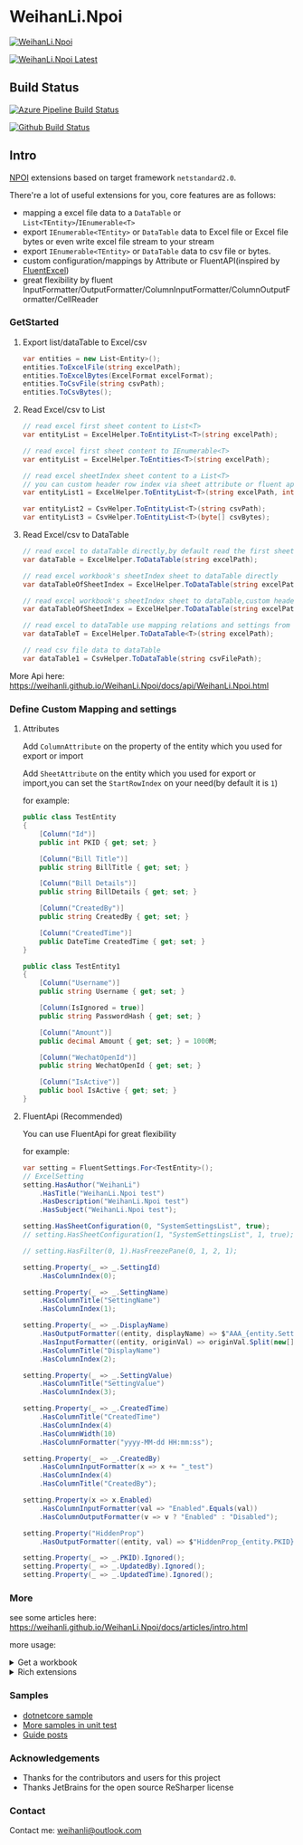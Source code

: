 # WeihanLi.Npoi

[![WeihanLi.Npoi](https://img.shields.io/nuget/v/WeihanLi.Npoi)](https://www.nuget.org/packages/WeihanLi.Npoi/)

[![WeihanLi.Npoi Latest](https://img.shields.io/nuget/vpre/WeihanLi.Npoi)](https://www.nuget.org/packages/WeihanLi.Npoi/absoluteLatest)

## Build Status

[![Azure Pipeline Build Status](https://weihanli.visualstudio.com/Pipelines/_apis/build/status/WeihanLi.WeihanLi.Npoi?branchName=dev)](https://weihanli.visualstudio.com/Pipelines/_build/latest?definitionId=13&branchName=dev)

[![Github Build Status](https://github.com/WeihanLi/WeihanLi.Npoi/actions/workflows/dotnetcore.yml/badge.svg)](https://github.com/WeihanLi/WeihanLi.Npoi/actions/workflows/dotnetcore.yml)

## Intro

[NPOI](https://github.com/tonyqus/npoi) extensions based on target framework `netstandard2.0`.

There're a lot of useful extensions for you, core features are as follows:

- mapping a excel file data to a `DataTable` or `List<TEntity>`/`IEnumerable<T>`
- export `IEnumerable<TEntity>` or `DataTable` data to Excel file or Excel file bytes or even write excel file stream to your stream
- export `IEnumerable<TEntity>` or `DataTable` data to csv file or bytes.
- custom configuration/mappings by Attribute or FluentAPI(inspired by [FluentExcel](https://github.com/Arch/FluentExcel/))
- great flexibility by fluent InputFormatter/OutputFormatter/ColumnInputFormatter/ColumnOutputFormatter/CellReader

### GetStarted

1. Export list/dataTable to Excel/csv

    ``` csharp
    var entities = new List<Entity>();
    entities.ToExcelFile(string excelPath);
    entities.ToExcelBytes(ExcelFormat excelFormat);
    entities.ToCsvFile(string csvPath);
    entities.ToCsvBytes();
    ```

2. Read Excel/csv to List

    ``` csharp
    // read excel first sheet content to List<T>
    var entityList = ExcelHelper.ToEntityList<T>(string excelPath);

    // read excel first sheet content to IEnumerable<T>
    var entityList = ExcelHelper.ToEntities<T>(string excelPath);

    // read excel sheetIndex sheet content to a List<T>
    // you can custom header row index via sheet attribute or fluent api HasSheet
    var entityList1 = ExcelHelper.ToEntityList<T>(string excelPath, int sheetIndex);

    var entityList2 = CsvHelper.ToEntityList<T>(string csvPath);
    var entityList3 = CsvHelper.ToEntityList<T>(byte[] csvBytes);
    ```

3. Read Excel/csv to DataTable

    ``` csharp
    // read excel to dataTable directly,by default read the first sheet content
    var dataTable = ExcelHelper.ToDataTable(string excelPath);

    // read excel workbook's sheetIndex sheet to dataTable directly
    var dataTableOfSheetIndex = ExcelHelper.ToDataTable(string excelPath, int sheetIndex);

    // read excel workbook's sheetIndex sheet to dataTable,custom headerRowIndex
    var dataTableOfSheetIndex = ExcelHelper.ToDataTable(string excelPath, int sheetIndex, int headerRowIndex);

    // read excel to dataTable use mapping relations and settings from typeof(T),by default read the first sheet content
    var dataTableT = ExcelHelper.ToDataTable<T>(string excelPath);

    // read csv file data to dataTable
    var dataTable1 = CsvHelper.ToDataTable(string csvFilePath);
    ```

More Api here: <https://weihanli.github.io/WeihanLi.Npoi/docs/api/WeihanLi.Npoi.html>

### Define Custom Mapping and settings

1. Attributes

    Add `ColumnAttribute` on the property of the entity which you used for export or import

    Add `SheetAttribute` on the entity which you used for export or import,you can set the `StartRowIndex` on your need(by default it is `1`)

    for example:

    ``` csharp
    public class TestEntity
    {
        [Column("Id")]
        public int PKID { get; set; }

        [Column("Bill Title")]
        public string BillTitle { get; set; }

        [Column("Bill Details")]
        public string BillDetails { get; set; }

        [Column("CreatedBy")]
        public string CreatedBy { get; set; }

        [Column("CreatedTime")]
        public DateTime CreatedTime { get; set; }
    }

    public class TestEntity1
    {
        [Column("Username")]
        public string Username { get; set; }

        [Column(IsIgnored = true)]
        public string PasswordHash { get; set; }

        [Column("Amount")]
        public decimal Amount { get; set; } = 1000M;

        [Column("WechatOpenId")]
        public string WechatOpenId { get; set; }

        [Column("IsActive")]
        public bool IsActive { get; set; }
    }
    ```

1. FluentApi (Recommended)

    You can use FluentApi for great flexibility

    for example:

    ``` csharp
    var setting = FluentSettings.For<TestEntity>();
    // ExcelSetting
    setting.HasAuthor("WeihanLi")
        .HasTitle("WeihanLi.Npoi test")
        .HasDescription("WeihanLi.Npoi test")
        .HasSubject("WeihanLi.Npoi test");

    setting.HasSheetConfiguration(0, "SystemSettingsList", true);
    // setting.HasSheetConfiguration(1, "SystemSettingsList", 1, true);

    // setting.HasFilter(0, 1).HasFreezePane(0, 1, 2, 1);

    setting.Property(_ => _.SettingId)
        .HasColumnIndex(0);

    setting.Property(_ => _.SettingName)
        .HasColumnTitle("SettingName")
        .HasColumnIndex(1);

    setting.Property(_ => _.DisplayName)
        .HasOutputFormatter((entity, displayName) => $"AAA_{entity.SettingName}_{displayName}")
        .HasInputFormatter((entity, originVal) => originVal.Split(new[] { '_' })[2])
        .HasColumnTitle("DisplayName")
        .HasColumnIndex(2);

    setting.Property(_ => _.SettingValue)
        .HasColumnTitle("SettingValue")
        .HasColumnIndex(3);

    setting.Property(_ => _.CreatedTime)
        .HasColumnTitle("CreatedTime")
        .HasColumnIndex(4)
        .HasColumnWidth(10)
        .HasColumnFormatter("yyyy-MM-dd HH:mm:ss");

    setting.Property(_ => _.CreatedBy)
        .HasColumnInputFormatter(x => x += "_test")
        .HasColumnIndex(4)
        .HasColumnTitle("CreatedBy");

    setting.Property(x => x.Enabled)
        .HasColumnInputFormatter(val => "Enabled".Equals(val))
        .HasColumnOutputFormatter(v => v ? "Enabled" : "Disabled");

    setting.Property("HiddenProp")
        .HasOutputFormatter((entity, val) => $"HiddenProp_{entity.PKID}");

    setting.Property(_ => _.PKID).Ignored();
    setting.Property(_ => _.UpdatedBy).Ignored();
    setting.Property(_ => _.UpdatedTime).Ignored();
    ```

### More

see some articles here: <https://weihanli.github.io/WeihanLi.Npoi/docs/articles/intro.html> 

more usage:

<details>
<summary>Get a workbook</summary>

``` csharp
// load excel workbook from file
var workbook = LoadExcel(string excelPath);

// prepare a workbook accounting to excelPath
var workbook = PrepareWorkbook(string excelPath);

// prepare a workbook accounting to excelPath and custom excel settings
var workbook = PrepareWorkbook(string excelPath, ExcelSetting excelSetting);

// prepare a workbook whether *.xls file
var workbook = PrepareWorkbook(bool isXls);

// prepare a workbook whether *.xls file and custom excel setting
var workbook = PrepareWorkbook(bool isXlsx, ExcelSetting excelSetting);
```

</details>

<details>
<summary>Rich extensions</summary>

``` csharp
List<TEntity> ToEntityList<TEntity>([NotNull]this IWorkbook workbook)

DataTable ToDataTable([NotNull]this IWorkbook workbook)

ISheet ImportData<TEntity>([NotNull] this ISheet sheet, DataTable dataTable)

int ImportData<TEntity>([NotNull] this IWorkbook workbook, IEnumerable<TEntity> list,
            int sheetIndex)

int ImportData<TEntity>([NotNull] this ISheet sheet, IEnumerable<TEntity> list)

int ImportData<TEntity>([NotNull] this IWorkbook workbook, [NotNull] DataTable dataTable,
            int sheetIndex)

ToExcelFile<TEntity>([NotNull] this IEnumerable<TEntity> entityList,
            [NotNull] string excelPath)

int ToExcelStream<TEntity>([NotNull] this IEnumerable<TEntity> entityList,
            [NotNull] Stream stream)

byte[] ToExcelBytes<TEntity>([NotNull] this IEnumerable<TEntity> entityList)

int ToExcelFile([NotNull] this DataTable dataTable, [NotNull] string excelPath)

int ToExcelStream([NotNull] this DataTable dataTable, [NotNull] Stream stream)

byte[] ToExcelBytes([NotNull] this DataTable dataTable)

byte[] ToExcelBytes([NotNull] this IWorkbook workbook)

int WriteToFile([NotNull] this IWorkbook workbook, string filePath)

object GetCellValue([NotNull] this ICell cell, Type propertyType)

T GetCellValue<T>([NotNull] this ICell cell)

void SetCellValue([NotNull] this ICell cell, object value)

byte[] ToCsvBytes<TEntity>(this IEnumerable<TEntity> entities, bool includeHeader)

ToCsvFile<TEntity>(this IEnumerable<TEntity> entities, string filePath, bool includeHeader)

void ToCsvFile(this DataTable dt, string filePath, bool includeHeader)

byte[] ToCsvBytes(this DataTable dt, bool includeHeader)

```

</details>

### Samples

- [dotnetcore sample](https://github.com/WeihanLi/WeihanLi.Npoi/blob/dev/samples/DotNetCoreSample/Program.cs)
- [More samples in unit test](https://github.com/WeihanLi/WeihanLi.Npoi/blob/dev/test/WeihanLi.Npoi.Test/ExcelTest.cs)
- [Guide posts](https://weihanli.github.io/WeihanLi.Npoi/docs/articles/intro.html)

### Acknowledgements

- Thanks for the contributors and users for this project
- Thanks JetBrains for the open source ReSharper license

### Contact

Contact me: <weihanli@outlook.com>
